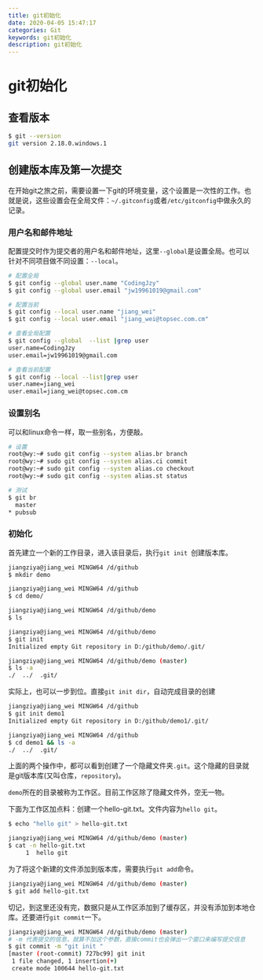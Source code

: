 ```yaml
---
title: git初始化
date: 2020-04-05 15:47:17
categories: Git
keywords: git初始化
description: git初始化
---
```


# git初始化

## 查看版本

```bash
$ git --version
git version 2.18.0.windows.1
```

## 创建版本库及第一次提交

在开始git之旅之前，需要设置一下git的环境变量，这个设置是一次性的工作。也就是说，这些设置会在全局文件：`~/.gitconfig`或者`/etc/gitconfig`中做永久的记录。

### 用户名和邮件地址

配置提交时作为提交者的用户名和邮件地址，这里`--global`是设置全局。也可以针对不同项目做不同设置：`--local`。

```bash
# 配置全局
$ git config --global user.name "CodingJzy"
$ git config --global user.email "jw19961019@gmail.com"

# 配置当前
$ git config --local user.name "jiang_wei"
$ git config --local user.email "jiang_wei@topsec.com.cm"

# 查看全局配置
$ git config --global  --list |grep user
user.name=CodingJzy
user.email=jw19961019@gmail.com

# 查看当前配置
$ git config --local --list|grep user
user.name=jiang_wei
user.email=jiang_wei@topsec.com.cm
```

### 设置别名

可以和linux命令一样，取一些别名，方便敲。

```bash
# 设置
root@wy:~# sudo git config --system alias.br branch
root@wy:~# sudo git config --system alias.ci commit
root@wy:~# sudo git config --system alias.co checkout
root@wy:~# sudo git config --system alias.st status

# 测试
$ git br
  master
* pubsub
```

### 初始化

首先建立一个新的工作目录，进入该目录后，执行`git init `创建版本库。

```bash
jiangziya@jiang_wei MINGW64 /d/github
$ mkdir demo

jiangziya@jiang_wei MINGW64 /d/github
$ cd demo/

jiangziya@jiang_wei MINGW64 /d/github/demo
$ ls

jiangziya@jiang_wei MINGW64 /d/github/demo
$ git init
Initialized empty Git repository in D:/github/demo/.git/

jiangziya@jiang_wei MINGW64 /d/github/demo (master)
$ ls -a
./  ../  .git/
```

实际上，也可以一步到位。直接`git init dir`，自动完成目录的创建

```bash
jiangziya@jiang_wei MINGW64 /d/github
$ git init demo1
Initialized empty Git repository in D:/github/demo1/.git/

jiangziya@jiang_wei MINGW64 /d/github
$ cd demo1 && ls -a
./  ../  .git/
```

上面的两个操作中，都可以看到创建了一个隐藏文件夹`.git`。这个隐藏的目录就是git版本库(又叫仓库，`repository`)。

`demo`所在的目录被称为工作区。目前工作区除了隐藏文件外，空无一物。

下面为工作区加点料：创建一个hello-git.txt。文件内容为`hello git`。

```bash
$ echo "hello git" > hello-git.txt

jiangziya@jiang_wei MINGW64 /d/github/demo (master)
$ cat -n hello-git.txt
     1  hello git
```

为了将这个新建的文件添加到版本库，需要执行`git add`命令。

```bash
jiangziya@jiang_wei MINGW64 /d/github/demo (master)
$ git add hello-git.txt

```

切记，到这里还没有完，数据只是从工作区添加到了缓存区，并没有添加到本地仓库。还要进行`git commit`一下。

```bash
jiangziya@jiang_wei MINGW64 /d/github/demo (master)
# -m 代表提交的信息，就算不加这个参数，直接commit也会弹出一个窗口来编写提交信息
$ git commit -m "git init "
[master (root-commit) 727bc99] git init
 1 file changed, 1 insertion(+)
 create mode 100644 hello-git.txt
```